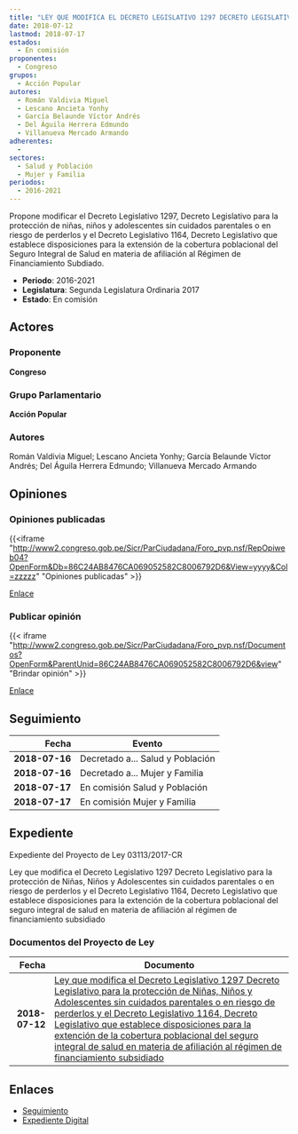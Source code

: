 ```yaml
---
title: "LEY QUE MODIFICA EL DECRETO LEGISLATIVO 1297 DECRETO LEGISLATIVO PARA LA PROTECCIÓN DE NIÑAS, NIÑOS Y ADOLESCENTES SIN CUIDADOS PARENTALES O EN RIESGO DE PERDERLOS Y EL DECRETO LEGISLATIVO 1164, DECRETO LEGISLATIVO QUE ESTABLECE DISPOSICIONES PARA LA EXTENSIÓN DE LA COBERTURA POBLACIONAL DEL SEGURO INTEGRAL DE SALUD EN MATERIA DE AFILIACIÓN AL RÉGIMEN DE FINANCIAMIENTO SUBSIDIARIO"
date: 2018-07-12
lastmod: 2018-07-17
estados: 
  - En comisión
proponentes: 
  - Congreso
grupos: 
  - Acción Popular
autores: 
  - Román Valdivia Miguel
  - Lescano Ancieta Yonhy
  - García Belaunde Víctor Andrés
  - Del Águila Herrera Edmundo
  - Villanueva Mercado Armando
adherentes: 
  - 
sectores: 
  - Salud y Población
  - Mujer y Familia
periodos: 
  - 2016-2021
---
```


Propone modificar el Decreto Legislativo 1297, Decreto Legislativo para la protección de niñas, niños y adolescentes sin cuidados parentales o en riesgo de perderlos y el Decreto Legislativo 1164, Decreto Legislativo que establece disposiciones para la extensión de la cobertura poblacional del Seguro Integral de Salud en materia de afiliación al Régimen de Financiamiento Subdiado.

- **Periodo**: 2016-2021
- **Legislatura**: Segunda Legislatura Ordinaria 2017
- **Estado**: En comisión

## Actores

### Proponente

**Congreso**

### Grupo Parlamentario

**Acción Popular**

### Autores

Román Valdivia Miguel; Lescano Ancieta Yonhy; García Belaunde Víctor Andrés; Del Águila Herrera Edmundo; Villanueva Mercado Armando


## Opiniones

### Opiniones publicadas

{{<iframe "http://www2.congreso.gob.pe/Sicr/ParCiudadana/Foro_pvp.nsf/RepOpiweb04?OpenForm&Db=86C24AB8476CA069052582C8006792D6&View=yyyy&Col=zzzzz" "Opiniones publicadas" >}}

[Enlace](http://www2.congreso.gob.pe/Sicr/ParCiudadana/Foro_pvp.nsf/RepOpiweb04?OpenForm&Db=86C24AB8476CA069052582C8006792D6&View=yyyy&Col=zzzzz)
### Publicar opinión

{{< iframe "http://www2.congreso.gob.pe/Sicr/ParCiudadana/Foro_pvp.nsf/Documentos?OpenForm&ParentUnid=86C24AB8476CA069052582C8006792D6&view" "Brindar opinión" >}}

[Enlace](http://www2.congreso.gob.pe/Sicr/ParCiudadana/Foro_pvp.nsf/Documentos?OpenForm&ParentUnid=86C24AB8476CA069052582C8006792D6&view)

## Seguimiento

| Fecha | Evento |
|------:|--------|
| **2018-07-16** | Decretado a... Salud y Población|
| **2018-07-16** | Decretado a... Mujer y Familia|
| **2018-07-17** | En comisión Salud y Población|
| **2018-07-17** | En comisión Mujer y Familia|


## Expediente

Expediente del Proyecto de Ley 03113/2017-CR

Ley que modifica el Decreto Legislativo 1297 Decreto Legislativo para la protección de Niñas, Niños y Adolescentes sin cuidados parentales o en riesgo de perderlos y el Decreto Legislativo 1164, Decreto Legislativo que establece disposiciones para la extención de la cobertura poblacional del seguro integral de salud en materia de afiliación al régimen de financiamiento subsidiado


### Documentos del Proyecto de Ley

| Fecha | Documento |
|------:|--------|
| **2018-07-12** | [Ley que modifica el Decreto Legislativo 1297 Decreto Legislativo para la protección de Niñas, Niños y Adolescentes sin cuidados parentales o en riesgo de perderlos y el Decreto Legislativo 1164, Decreto Legislativo que establece disposiciones para la extención de la cobertura poblacional del seguro integral de salud en materia de afiliación al régimen de financiamiento subsidiado](http://www.leyes.congreso.gob.pe/Documentos/2016_2021/Proyectos_de_Ley_y_de_Resoluciones_Legislativas/PL0311320180712..pdf) |

## Enlaces 

- [Seguimiento](http://www2.congreso.gob.pe/Sicr/TraDocEstProc/CLProLey2016.nsf/f7fff46988ca05b1052578e100829cc7/c7755eb4decf4aeb052582c800703a24?OpenDocument)
- [Expediente Digital](http://www2.congreso.gob.pe/Sicr/TraDocEstProc/CLProLey2016.nsf/f7fff46988ca05b1052578e100829cc7/c7755eb4decf4aeb052582c800703a24?OpenDocument&Click=05257FB7005EB655.eb71d0cf91d8294e05256cdf006b5706/$Body/0.1C6C)
